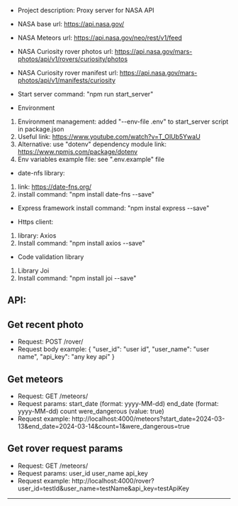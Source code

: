 - Project description:
Proxy server for NASA API

- NASA base url:
https://api.nasa.gov/

- NASA Meteors url:
https://api.nasa.gov/neo/rest/v1/feed

- NASA Curiosity rover photos url:
https://api.nasa.gov/mars-photos/api/v1/rovers/curiosity/photos

- NASA Curiosity rover manifest url:
https://api.nasa.gov/mars-photos/api/v1/manifests/curiosity

- Start server command:
"npm run start_server"

- Environment
1. Environment management:
added "--env-file .env" to start_server script in package.json
2. Useful link:
https://www.youtube.com/watch?v=T_OlUb5YwaU
3. Alternative:
use "dotenv" dependency module
link: https://www.npmjs.com/package/dotenv
4. Env variables example file:
see ".env.example" file

- date-nfs library:
1. link: 
https://date-fns.org/
2. install command:
"npm install date-fns --save"

- Express framework install command:
"npm instal express --save"

- Https client:
1. library:
Axios
2. Install command: 
"npm install axios --save"

- Code validation library
1. Library
Joi
2. Install command: 
"npm install joi --save"

API:
---------
## Get recent photo ##
- Request:
POST /rover/
- Request body example:
{
    "user_id": "user id",
    "user_name": "user name",
    "api_key": "any key api"
}

## Get meteors ##
- Request:
GET /meteors/
- Request params:
start_date (format: yyyy-MM-dd)
end_date (format: yyyy-MM-dd)
count
were_dangerous (value: true)
- Request example:
http://localhost:4000/meteors?start_date=2024-03-13&end_date=2024-03-14&count=1&were_dangerous=true

## Get rover request params ##
- Request:
GET /meteors/
- Request params:
user_id
user_name
api_key
- Request example:
http://localhost:4000/rover?user_id=testId&user_name=testName&api_key=testApiKey
---------